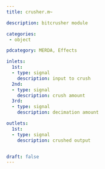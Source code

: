 ```yaml
---
title: crusher.m~

description: bitcrusher module

categories:
 - object

pdcategory: MERDA, Effects

inlets:
  1st:
  - type: signal
    description: input to crush
  2nd:
  - type: signal
    description: crush amount
  3rd:
  - type: signal
    description: decimation amount

outlets:
  1st:
  - type: signal
    description: crushed output


draft: false
---
```

